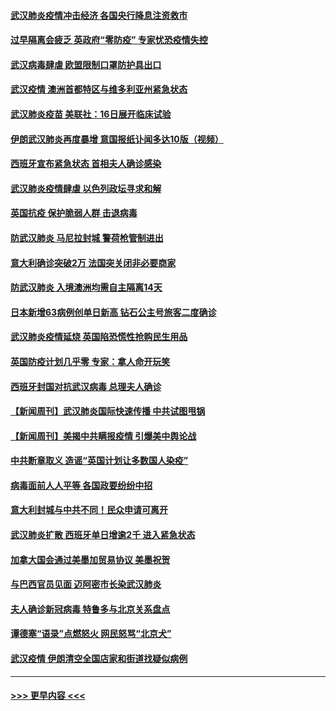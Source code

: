#### [武汉肺炎疫情冲击经济 各国央行降息注资救市](../pages/prog202/a102800477.md?t=03160702) 
#### [过早隔离会疲乏 英政府“零防疫” 专家忧恐疫情失控](../pages/prog202/a102800434.md?t=03160702) 
#### [武汉病毒肆虐 欧盟限制口罩防护具出口](../pages/prog202/a102800413.md?t=03160702) 
#### [武汉疫情 澳洲首都特区与维多利亚州紧急状态](../pages/prog202/a102800391.md?t=03160702) 
#### [武汉肺炎疫苗 美联社：16日展开临床试验](../pages/prog202/a102800374.md?t=03160702) 
#### [伊朗武汉肺炎再度暴增 意国报纸讣闻多达10版（视频）](../pages/prog202/a102800192.md?t=03160702) 
#### [西班牙宣布紧急状态 首相夫人确诊感染](../pages/prog202/a102800168.md?t=03160702) 
#### [武汉肺炎疫情肆虐 以色列政坛寻求和解](../pages/prog202/a102800151.md?t=03160702) 
#### [英国抗疫 保护脆弱人群 击退病毒](../pages/prog202/a102800145.md?t=03160702) 
#### [防武汉肺炎 马尼拉封城 警荷枪管制进出](../pages/prog202/a102800083.md?t=03160702) 
#### [意大利确诊突破2万 法国突关闭非必要商家](../pages/prog202/a102800071.md?t=03160702) 
#### [防武汉肺炎 入境澳洲均需自主隔离14天](../pages/prog202/a102800049.md?t=03160702) 
#### [日本新增63病例创单日新高 钻石公主号旅客二度确诊](../pages/prog202/a102800002.md?t=03160702) 
#### [武汉肺炎疫情延烧 英国陷恐慌性抢购民生用品](../pages/prog202/a102799980.md?t=03160702) 
#### [英国防疫计划几乎零 专家：拿人命开玩笑](../pages/prog202/a102799943.md?t=03160702) 
#### [西班牙封国对抗武汉病毒 总理夫人确诊](../pages/prog202/a102799930.md?t=03160702) 
#### [【新闻周刊】武汉肺炎国际快速传播 中共试图甩锅](../pages/prog202/a102799845.md?t=03160702) 
#### [【新闻周刊】美揭中共瞒报疫情  引爆美中舆论战](../pages/prog202/a102799836.md?t=03160702) 
#### [中共断章取义 造谣“英国计划让多数国人染疫”](../pages/prog202/a102799810.md?t=03160702) 
#### [病毒面前人人平等 各国政要纷纷中招](../pages/prog202/a102799720.md?t=03160702) 
#### [意大利封城与中共不同！民众申请可离开](../pages/prog202/a102799706.md?t=03160702) 
#### [武汉肺炎扩散 西班牙单日增逾2千 进入紧急状态](../pages/prog202/a102799649.md?t=03160702) 
#### [加拿大国会通过美墨加贸易协议  美墨祝贺](../pages/prog202/a102799636.md?t=03160702) 
#### [与巴西官员见面 迈阿密市长染武汉肺炎](../pages/prog202/a102799484.md?t=03160702) 
#### [夫人确诊新冠病毒 特鲁多与北京关系盘点](../pages/prog202/a102799474.md?t=03160702) 
#### [谭德塞“语录”点燃怒火 网民怒骂“北京犬”](../pages/prog202/a102799480.md?t=03160702) 
#### [武汉疫情 伊朗清空全国店家和街道找疑似病例](../pages/prog202/a102799451.md?t=03160702) 

----
#### [ >>> 更早内容 <<< ](../indexes/prog202-earlier.md)
